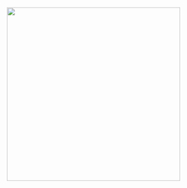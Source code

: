 <h1 align="center">
  <img src="https://user-images.githubusercontent.com/86997545/192150876-061a1672-e8f4-4157-b291-1c755ea07e57.svg" width="400px"> 
</h1>
